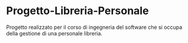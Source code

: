 # Progetto-Libreria-Personale
Progetto realizzato per il corso di ingegneria del software che si occupa della gestione di una personale libreria. 
